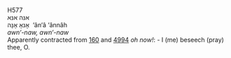 <body>
  <p>H577<br>  אנּה    אנּא  <br> אָנאָ  אָנָּה  ‎  ‘ân‘â  ‘ânnâh  <br><i>awn‘-naw,</i> <i>awn‘-naw </i><br>Apparently contracted from <a href="h0160.htm">160</a> and <a href="h4994.htm">4994</a>  <i>oh</i> <i>now!</i>: - I (me) beseech (pray) thee, O.<br></p>
 </body>